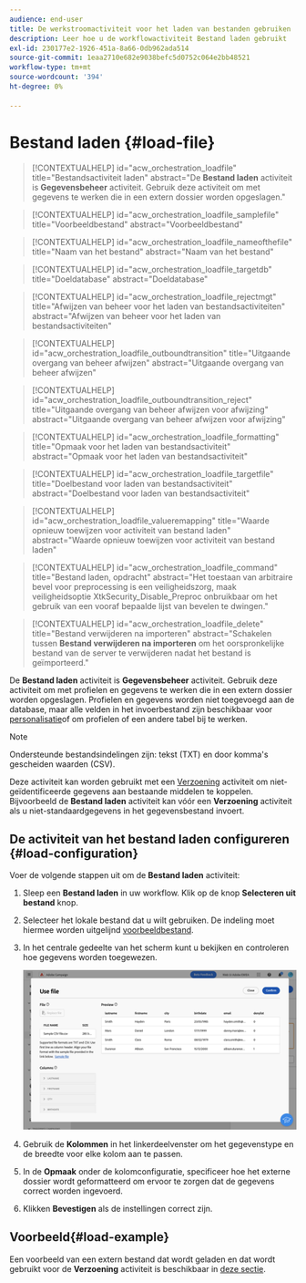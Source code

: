 ```yaml
---
audience: end-user
title: De werkstroomactiviteit voor het laden van bestanden gebruiken
description: Leer hoe u de workflowactiviteit Bestand laden gebruikt
exl-id: 230177e2-1926-451a-8a66-0db962ada514
source-git-commit: 1eaa2710e682e9038befc5d0752c064e2bb48521
workflow-type: tm+mt
source-wordcount: '394'
ht-degree: 0%

---
```


# Bestand laden {#load-file}

>[!CONTEXTUALHELP]
>id="acw_orchestration_loadfile"
>title="Bestandsactiviteit laden"
>abstract="De **Bestand laden** activiteit is **Gegevensbeheer** activiteit. Gebruik deze activiteit om met gegevens te werken die in een extern dossier worden opgeslagen."

>[!CONTEXTUALHELP]
>id="acw_orchestration_loadfile_samplefile"
>title="Voorbeeldbestand"
>abstract="Voorbeeldbestand"

>[!CONTEXTUALHELP]
>id="acw_orchestration_loadfile_nameofthefile"
>title="Naam van het bestand"
>abstract="Naam van het bestand"

>[!CONTEXTUALHELP]
>id="acw_orchestration_loadfile_targetdb"
>title="Doeldatabase"
>abstract="Doeldatabase"

>[!CONTEXTUALHELP]
>id="acw_orchestration_loadfile_rejectmgt"
>title="Afwijzen van beheer voor het laden van bestandsactiviteiten"
>abstract="Afwijzen van beheer voor het laden van bestandsactiviteiten"

>[!CONTEXTUALHELP]
>id="acw_orchestration_loadfile_outboundtransition"
>title="Uitgaande overgang van beheer afwijzen"
>abstract="Uitgaande overgang van beheer afwijzen"

>[!CONTEXTUALHELP]
>id="acw_orchestration_loadfile_outboundtransition_reject"
>title="Uitgaande overgang van beheer afwijzen voor afwijzing"
>abstract="Uitgaande overgang van beheer afwijzen voor afwijzing"

>[!CONTEXTUALHELP]
>id="acw_orchestration_loadfile_formatting"
>title="Opmaak voor het laden van bestandsactiviteit"
>abstract="Opmaak voor het laden van bestandsactiviteit"

>[!CONTEXTUALHELP]
>id="acw_orchestration_loadfile_targetfile"
>title="Doelbestand voor laden van bestandsactiviteit"
>abstract="Doelbestand voor laden van bestandsactiviteit"

>[!CONTEXTUALHELP]
>id="acw_orchestration_loadfile_valueremapping"
>title="Waarde opnieuw toewijzen voor activiteit van bestand laden"
>abstract="Waarde opnieuw toewijzen voor activiteit van bestand laden"

>[!CONTEXTUALHELP]
>id="acw_orchestration_loadfile_command"
>title="Bestand laden, opdracht"
>abstract="Het toestaan van arbitraire bevel voor preprocessing is een veiligheidszorg, maak veiligheidsoptie XtkSecurity_Disable_Preproc onbruikbaar om het gebruik van een vooraf bepaalde lijst van bevelen te dwingen."

>[!CONTEXTUALHELP]
>id="acw_orchestration_loadfile_delete"
>title="Bestand verwijderen na importeren"
>abstract="Schakelen tussen **Bestand verwijderen na importeren** om het oorspronkelijke bestand van de server te verwijderen nadat het bestand is geïmporteerd."

De **Bestand laden** activiteit is **Gegevensbeheer** activiteit. Gebruik deze activiteit om met profielen en gegevens te werken die in een extern dossier worden opgeslagen. Profielen en gegevens worden niet toegevoegd aan de database, maar alle velden in het invoerbestand zijn beschikbaar voor [personalisatie](../../personalization/gs-personalization.md)of om profielen of een andere tabel bij te werken.

>[!NOTE]
>Ondersteunde bestandsindelingen zijn: tekst (TXT) en door komma&#39;s gescheiden waarden (CSV).

Deze activiteit kan worden gebruikt met een [Verzoening](reconciliation.md) activiteit om niet-geïdentificeerde gegevens aan bestaande middelen te koppelen. Bijvoorbeeld de **Bestand laden** activiteit kan vóór een **Verzoening** activiteit als u niet-standaardgegevens in het gegevensbestand invoert.

## De activiteit van het bestand laden configureren {#load-configuration}

Voer de volgende stappen uit om de **Bestand laden** activiteit:

1. Sleep een **Bestand laden** in uw workflow. Klik op de knop **Selecteren uit bestand** knop.

1. Selecteer het lokale bestand dat u wilt gebruiken. De indeling moet hiermee worden uitgelijnd [voorbeeldbestand](../../audience/file-audience.md#sample-file).

1. In het centrale gedeelte van het scherm kunt u bekijken en controleren hoe gegevens worden toegewezen.

   ![](../assets/load-file.png)

1. Gebruik de **Kolommen** in het linkerdeelvenster om het gegevenstype en de breedte voor elke kolom aan te passen.

1. In de **Opmaak** onder de kolomconfiguratie, specificeer hoe het externe dossier wordt geformatteerd om ervoor te zorgen dat de gegevens correct worden ingevoerd.

1. Klikken **Bevestigen** als de instellingen correct zijn.

## Voorbeeld{#load-example}

Een voorbeeld van een extern bestand dat wordt geladen en dat wordt gebruikt voor de **Verzoening** activiteit is beschikbaar in [deze sectie](reconciliation.md#reconciliation-example).
